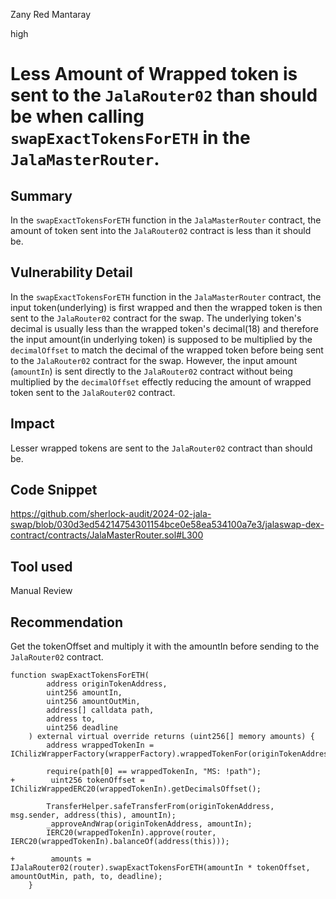 Zany Red Mantaray

high

# Less Amount of Wrapped token is sent to the `JalaRouter02` than should be when calling `swapExactTokensForETH` in the `JalaMasterRouter`.

## Summary
In the `swapExactTokensForETH` function in the `JalaMasterRouter` contract, the amount of token sent into the `JalaRouter02` contract is less than it should be.
## Vulnerability Detail
In the `swapExactTokensForETH` function in the `JalaMasterRouter` contract, the input token(underlying) is first wrapped and then the wrapped token is then sent to the `JalaRouter02` contract for the swap. The underlying token's decimal is usually less than the wrapped token's decimal(18) and therefore the input amount(in underlying token) is supposed to be multiplied by the `decimalOffset` to match the decimal of the wrapped token before being sent to the `JalaRouter02` contract for the swap. However, the input amount (`amountIn`) is sent directly to the `JalaRouter02` contract without being multiplied by the `decimalOffset` effectly reducing the amount of wrapped token sent to the `JalaRouter02` contract.  

## Impact
Lesser wrapped tokens are sent to the `JalaRouter02` contract than should be.

## Code Snippet
https://github.com/sherlock-audit/2024-02-jala-swap/blob/030d3ed54214754301154bce0e58ea534100a7e3/jalaswap-dex-contract/contracts/JalaMasterRouter.sol#L300
## Tool used

Manual Review

## Recommendation
Get the tokenOffset and multiply it with the amountIn before sending to the `JalaRouter02` contract.

```solidity
function swapExactTokensForETH(
        address originTokenAddress,
        uint256 amountIn,
        uint256 amountOutMin,
        address[] calldata path,
        address to,
        uint256 deadline
    ) external virtual override returns (uint256[] memory amounts) {
        address wrappedTokenIn = IChilizWrapperFactory(wrapperFactory).wrappedTokenFor(originTokenAddress);

        require(path[0] == wrappedTokenIn, "MS: !path");
+        uint256 tokenOffset = IChilizWrappedERC20(wrappedTokenIn).getDecimalsOffset();

        TransferHelper.safeTransferFrom(originTokenAddress, msg.sender, address(this), amountIn);
        _approveAndWrap(originTokenAddress, amountIn);
        IERC20(wrappedTokenIn).approve(router, IERC20(wrappedTokenIn).balanceOf(address(this)));

+        amounts = IJalaRouter02(router).swapExactTokensForETH(amountIn * tokenOffset, amountOutMin, path, to, deadline);
    }
```
